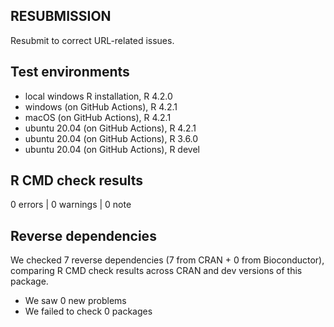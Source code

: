 ## RESUBMISSION

Resubmit to correct URL-related issues.

## Test environments
* local windows R installation,     R 4.2.0
* windows      (on GitHub Actions), R 4.2.1
* macOS        (on GitHub Actions), R 4.2.1
* ubuntu 20.04 (on GitHub Actions), R 4.2.1
* ubuntu 20.04 (on GitHub Actions), R 3.6.0
* ubuntu 20.04 (on GitHub Actions), R devel

## R CMD check results

0 errors | 0 warnings | 0 note

## Reverse dependencies

We checked 7 reverse dependencies (7 from CRAN + 0 from Bioconductor), 
comparing R CMD check results across CRAN and dev versions of this package.

 * We saw 0 new problems
 * We failed to check 0 packages
